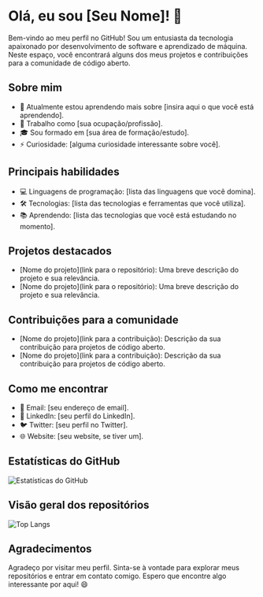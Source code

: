 # Olá, eu sou [Seu Nome]! 👋

Bem-vindo ao meu perfil no GitHub! Sou um entusiasta da tecnologia apaixonado por desenvolvimento de software e aprendizado de máquina. Neste espaço, você encontrará alguns dos meus projetos e contribuições para a comunidade de código aberto.

## Sobre mim

- 🌱 Atualmente estou aprendendo mais sobre [insira aqui o que você está aprendendo].
- 💼 Trabalho como [sua ocupação/profissão].
- 🎓 Sou formado em [sua área de formação/estudo].
- ⚡️ Curiosidade: [alguma curiosidade interessante sobre você].

## Principais habilidades

- 💻 Linguagens de programação: [lista das linguagens que você domina].
- 🛠️ Tecnologias: [lista das tecnologias e ferramentas que você utiliza].
- 📚 Aprendendo: [lista das tecnologias que você está estudando no momento].

## Projetos destacados

- [Nome do projeto](link para o repositório): Uma breve descrição do projeto e sua relevância.
- [Nome do projeto](link para o repositório): Uma breve descrição do projeto e sua relevância.

## Contribuições para a comunidade

- [Nome do projeto](link para a contribuição): Descrição da sua contribuição para projetos de código aberto.
- [Nome do projeto](link para a contribuição): Descrição da sua contribuição para projetos de código aberto.

## Como me encontrar

- 📧 Email: [seu endereço de email].
- 💼 LinkedIn: [seu perfil do LinkedIn].
- 🐦 Twitter: [seu perfil no Twitter].
- 🌐 Website: [seu website, se tiver um].

## Estatísticas do GitHub

![Estatísticas do GitHub](https://github-readme-stats.vercel.app/api?username=seu_nome_de_usuario&show_icons=true&count_private=true)

## Visão geral dos repositórios

![Top Langs](https://github-readme-stats.vercel.app/api/top-langs/?username=seu_nome_de_usuario&layout=compact)

## Agradecimentos

Agradeço por visitar meu perfil. Sinta-se à vontade para explorar meus repositórios e entrar em contato comigo. Espero que encontre algo interessante por aqui! 😄

